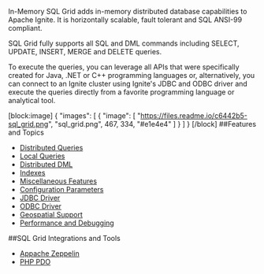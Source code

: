 In-Memory SQL Grid adds in-memory distributed database capabilities to Apache Ignite. It is horizontally scalable, fault tolerant and SQL ANSI-99 compliant. 

SQL Grid fully supports all SQL and DML commands including SELECT, UPDATE, INSERT, MERGE and DELETE queries. 

To execute the queries, you can leverage all APIs that were specifically created for Java, .NET or C++ programming languages or, alternatively, you can connect to an Ignite cluster using Ignite's JDBC and ODBC driver and execute the queries directly from a favorite programming language or analytical tool.

[block:image]
{
  "images": [
    {
      "image": [
        "https://files.readme.io/c6442b5-sql_grid.png",
        "sql_grid.png",
        467,
        334,
        "#e1e4e4"
      ]
    }
  ]
}
[/block]
##Features and Topics
* [Distributed Queries](doc:sql-queries) 
* [Local Queries](doc:local-queries) 
* [Distributed DML](doc:dml) 
* [Indexes](doc:indexes) 
* [Miscellaneous Features](doc:miscellaneous-features) 
* [Configuration Parameters](doc:configuration-parameters) 
* [JDBC Driver](doc:jdbc-driver) 
* [ODBC Driver](doc:odbc-driver) 
* [Geospatial Support](doc:geospatial-queries) 
* [Performance and Debugging](doc:performance-and-debugging)

##SQL Grid Integrations and Tools
* [Appache Zeppelin](https://apacheignite-mix.readme.io/v1.8/docs/apache-zeppelin)
* [PHP PDO](https://apacheignite-mix.readme.io/v1.8/docs/php-pdo)